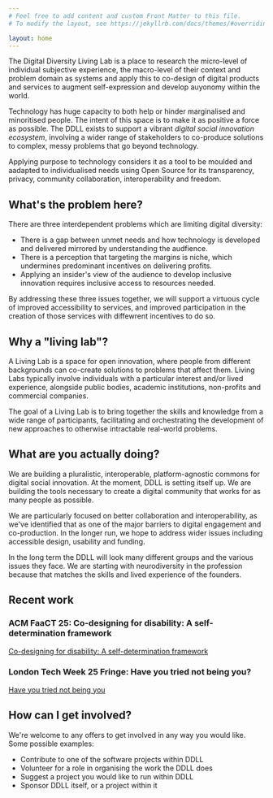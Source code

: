 ```yaml
---
# Feel free to add content and custom Front Matter to this file.
# To modify the layout, see https://jekyllrb.com/docs/themes/#overriding-theme-defaults

layout: home
---
```


<!-- ## Ensuring digital technology can serve the underserved through lived experience and understanding overlooked needs in their environment -->

The Digital Diversity Living Lab is a place to research the micro-level of individual subjective experience, the macro-level of their context and problem domain as systems and apply this to co-design of digital products and services to augment self-expression and develop auyonomy within the world.

Technology has huge capacity to both help or hinder marginalised and minoritised people. The intent of this space is to make it as positive a force as possible. The DDLL exists to support a vibrant *digital social innovation ecosystem*, involving a wider range of stakeholders to co-produce solutions to complex, messy problems that go beyond technology.

Applying purpose to technology considers it as a tool to be moulded and aadapted to individualised needs using Open Source for its transparency, privacy, community collaboration, interoperability and freedom.

## What's the problem here?

There are three interdependent problems which are limiting digital diversity:

- There is a gap between unmet needs and how technology is developed and delivered mirrored by understanding the audfience.
- There is a perception that targeting the margins is niche, which undermines predominant incentives on delivering profits.
- Applying an insider's view of the audience to develop inclusive innovation requires inclusive access to resources needed.

By addressing these three issues together, we will support a virtuous cycle of improved accessibility to services, and improved participation in the creation of those services with diffewrent incentives to do so.

## Why a "living lab"?

A Living Lab is a space for open innovation, where people from different backgrounds can co-create solutions to problems that affect them. Living Labs typically involve individuals with a particular interest and/or lived experience, alongside public bodies, academic institutions, non-profits and commercial companies.

The goal of a Living Lab is to bring together the skills and knowledge from a wide range of participants, facilitating and orchestrating the development of new approaches to otherwise intractable real-world problems.

## What are you actually doing?

We are building a pluralistic, interoperable, platform-agnostic commons for digital social innovation. At the moment, DDLL is setting itself up. We are building the tools necessary to create a digital community that works for as many people as possible.

We are particularly focused on better collaboration and interoperability, as we've identified that as one of the major barriers to digital engagement and co-production. In the longer run, we hope to address wider issues including accessible design, usability and funding.

In the long term the DDLL will look many different groups and the various issues they face. We are starting with neurodiversity in the profession because that matches the skills and lived experience of the founders.

## Recent work

### ACM FaaCT 25: Co-designing for disability: A self-determination framework

[Co-designing for disability: A self-determination framework](co-designing-for-disability-a-self-determination-framework.md)

### London Tech Week 25 Fringe: Have you tried not being you?

[Have you tried not being you](have-you-tried-not-being-you.md)

## How can I get involved?

We're welcome to any offers to get involved in any way you would like. Some possible examples:

- Contribute to one of the software projects within DDLL
- Volunteer for a role in organising the work the DDLL does
- Suggest a project you would like to run within DDLL
- Sponsor DDLL itself, or a project within it
